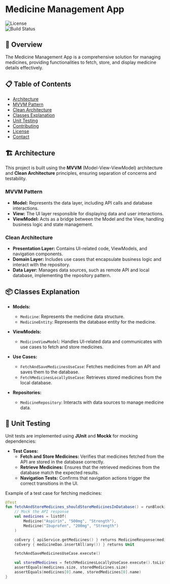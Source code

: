 # Medicine Management App

![License](https://img.shields.io/github/license/your-repo-name/medicine-management-app)  
![Build Status](https://img.shields.io/github/actions/workflow/status/your-repo-name/ci.yml)

## 🚀 Overview
The Medicine Management App is a comprehensive solution for managing medicines, providing functionalities to fetch, store, and display medicine details effectively.

## 📋 Table of Contents
- [Architecture](#architecture)
- [MVVM Pattern](#mvvm-pattern)
- [Clean Architecture](#clean-architecture)
- [Classes Explanation](#classes-explanation)
- [Unit Testing](#unit-testing)
- [Contributing](#contributing)
- [License](#license)
- [Contact](#contact)

## 🏗 Architecture
This project is built using the **MVVM** (Model-View-ViewModel) architecture and **Clean Architecture** principles, ensuring separation of concerns and testability.

### MVVM Pattern
- **Model:** Represents the data layer, including API calls and database interactions.
- **View:** The UI layer responsible for displaying data and user interactions.
- **ViewModel:** Acts as a bridge between the Model and the View, handling business logic and state management.

### Clean Architecture
- **Presentation Layer:** Contains UI-related code, ViewModels, and navigation components.
- **Domain Layer:** Includes use cases that encapsulate business logic and interact with the repository.
- **Data Layer:** Manages data sources, such as remote API and local database, implementing the repository pattern.

## 📦 Classes Explanation
- **Models:** 
  - `Medicine`: Represents the medicine data structure.
  - `MedicineEntity`: Represents the database entity for the medicine.

- **ViewModels:**
  - `MedicineViewModel`: Handles UI-related data and communicates with use cases to fetch and store medicines.

- **Use Cases:**
  - `FetchAndSaveMedicinesUseCase`: Fetches medicines from an API and saves them to the database.
  - `FetchMedicinesLocallyUseCase`: Retrieves stored medicines from the local database.

- **Repositories:**
  - `MedicineRepository`: Interacts with data sources to manage medicine data.

## 🧪 Unit Testing
Unit tests are implemented using **JUnit** and **Mockk** for mocking dependencies:
- **Test Cases:**
  - **Fetch and Store Medicines:** Verifies that medicines fetched from the API are stored in the database correctly.
  - **Retrieve Medicines:** Ensures that the retrieved medicines from the database match the expected results.
  - **Navigation Tests:** Confirms that navigation actions trigger the correct transitions in the UI.

Example of a test case for fetching medicines:
```kotlin
@Test
fun fetchAndStoreMedicines_shouldStoreMedicinesInDatabase() = runBlockingTest {
    // Mock the API response
    val medicines = listOf(
        Medicine("Aspirin", "500mg", "Strength"),
        Medicine("Ibuprofen", "200mg", "Strength")
    )

    coEvery { apiService.getMedicines() } returns MedicineResponse(medicines)
    coEvery { medicineDao.insertAll(any()) } returns Unit

    fetchAndSaveMedicinesUseCase.execute()

    val storedMedicines = fetchMedicinesLocallyUseCase.execute().toList()
    assertEquals(medicines.size, storedMedicines.size)
    assertEquals(medicines[0].name, storedMedicines[0].name)
}
